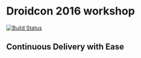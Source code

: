 # Droidcon 2016 workshop

[![Build Status](https://travis-ci.org/adamski8/droidcon-2016-workshop.svg?branch=master)](https://travis-ci.org/adamski8/droidcon-2016-workshop)
## Continuous Delivery with Ease

